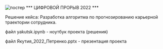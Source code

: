 ![постер](https://i.imgur.com/dLl5T37.png)
*** ЦИФРОВОЙ ПРОРЫВ 2022 ***

Решение кейса: Разработка алгоритма по прогнозированию карьерной траектории сотрудника.

файл yakutsk.ipynb - ноутбук проекта (решения)

файл Якутия_2022_Петренко.pptx - презентация проекта
